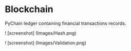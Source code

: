 # Blockchain

PyChain ledger containing financial transactions records.

! [screenshot] (Images/Hash.png) 

! [screenshot] (Images/Validation.png) 
